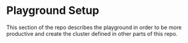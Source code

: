 # Playground Setup
This section of the repo describes the playground in order to be more productive and create the cluster defined in other parts of this repo.